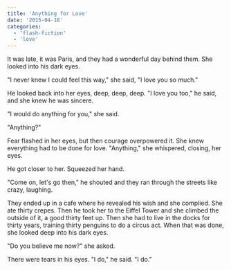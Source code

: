 ```yaml
---
title: 'Anything for Love'
date: '2015-04-16'
categories:
  - 'flash-fiction'
  - 'love'
---
```


It was late, it was Paris, and they had a wonderful day behind them. She looked
into his dark eyes.

"I never knew I could feel this way," she said, "I love you so much."

He looked back into her eyes, deep, deep, deep. "I love you too," he said, and
she knew he was sincere.

"I would do anything for you," she said.

"Anything?"

Fear flashed in her eyes, but then courage overpowered it. She knew everything
had to be done for love. "Anything," she whispered, closing, her eyes.

He got closer to her. Squeezed her hand.

"Come on, let's go then," he shouted and they ran through the streets like
crazy, laughing.

They ended up in a cafe where he revealed his wish and she complied. She ate
thirty crepes. Then he took her to the Eiffel Tower and she climbed the outside
of it, a good thirty feet up. Then she had to live in the docks for thirty
years, training thirty penguins to do a circus act. When that was done, she
looked deep into his dark eyes.

"Do you believe me now?" she asked.

There were tears in his eyes. "I do," he said. "I do."
